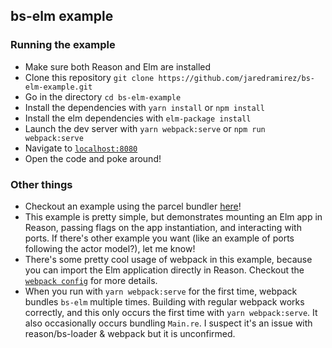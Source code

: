## bs-elm example

### Running the example
* Make sure both Reason and Elm are installed
* Clone this repository `git clone https://github.com/jaredramirez/bs-elm-example.git`
* Go in the directory `cd bs-elm-example`
* Install the dependencies with `yarn install` or `npm install`
* Install the elm dependencies with `elm-package install`
* Launch the dev server with `yarn webpack:serve` or `npm run webpack:serve`
* Navigate to [`localhost:8080`](http://localhost:8080)
* Open the code and poke around!

### Other things
* Checkout an example using the parcel bundler [here](https://github.com/splodingsocks/reasonable-app)!
* This example is pretty simple, but demonstrates mounting an Elm app in Reason, passing flags on the app instantiation, and interacting with ports. If there's other example you want (like an example of ports following the actor model?), let me know!
* There's some pretty cool usage of webpack in this example, because you can import the Elm application directly in Reason. Checkout the [`webpack config`](webpack.config.js) for more details.
* When you run with `yarn webpack:serve` for the first time, webpack bundles `bs-elm` multiple times. Building with regular webpack works correctly, and this only occurs the first time with `yarn webpack:serve`. It also occasionally occurs bundling `Main.re`. I suspect it's an issue with reason/bs-loader & webpack but it is unconfirmed.

